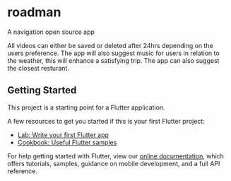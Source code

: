 # roadman

A navigation open source app

All videos can either be saved or deleted after 24hrs depending on the users preference. The app will also suggest music for users in relation to the weather, this will enhance a satisfying trip.
The app can also suggest the closest resturant. 

## Getting Started

This project is a starting point for a Flutter application.

A few resources to get you started if this is your first Flutter project:

- [Lab: Write your first Flutter app](https://flutter.dev/docs/get-started/codelab)
- [Cookbook: Useful Flutter samples](https://flutter.dev/docs/cookbook)

For help getting started with Flutter, view our
[online documentation](https://flutter.dev/docs), which offers tutorials,
samples, guidance on mobile development, and a full API reference.
